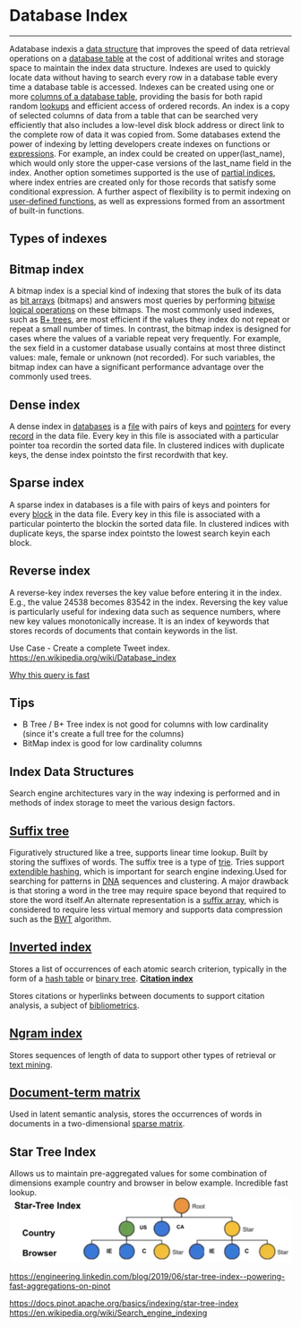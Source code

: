 # Database Index

---

Adatabase indexis a [data structure](https://en.wikipedia.org/wiki/Data_structure) that improves the speed of data retrieval operations on a [database table](https://en.wikipedia.org/wiki/Table_(database)) at the cost of additional writes and storage space to maintain the index data structure. Indexes are used to quickly locate data without having to search every row in a database table every time a database table is accessed. Indexes can be created using one or more [columns of a database table](https://en.wikipedia.org/wiki/Column_(database)), providing the basis for both rapid random [lookups](https://en.wikipedia.org/wiki/Lookup) and efficient access of ordered records.
An index is a copy of selected columns of data from a table that can be searched very efficiently that also includes a low-level disk block address or direct link to the complete row of data it was copied from. Some databases extend the power of indexing by letting developers create indexes on functions or [expressions](https://en.wikipedia.org/wiki/Expression_(programming)). For example, an index could be created on upper(last_name), which would only store the upper-case versions of the last_name field in the index. Another option sometimes supported is the use of [partial indices](https://en.wikipedia.org/wiki/Partial_index), where index entries are created only for those records that satisfy some conditional expression. A further aspect of flexibility is to permit indexing on [user-defined functions](https://en.wikipedia.org/wiki/User-defined_function), as well as expressions formed from an assortment of built-in functions.

## Types of indexes

## Bitmap index

A bitmap index is a special kind of indexing that stores the bulk of its data as [bit arrays](https://en.wikipedia.org/wiki/Bit_array) (bitmaps) and answers most queries by performing [bitwise logical operations](https://en.wikipedia.org/wiki/Bitwise_operation) on these bitmaps. The most commonly used indexes, such as [B+ trees](https://en.wikipedia.org/wiki/B%2B_tree), are most efficient if the values they index do not repeat or repeat a small number of times. In contrast, the bitmap index is designed for cases where the values of a variable repeat very frequently. For example, the sex field in a customer database usually contains at most three distinct values: male, female or unknown (not recorded). For such variables, the bitmap index can have a significant performance advantage over the commonly used trees.

## Dense index

A dense index in [databases](https://en.wikipedia.org/wiki/Database) is a [file](https://en.wikipedia.org/wiki/Computer_file) with pairs of keys and [pointers](https://en.wikipedia.org/wiki/Pointer_(computer_programming)) for every [record](https://en.wikipedia.org/wiki/Record_(computer_science)) in the data file. Every key in this file is associated with a particular pointer toa recordin the sorted data file. In clustered indices with duplicate keys, the dense index pointsto the first recordwith that key.

## Sparse index

A sparse index in databases is a file with pairs of keys and pointers for every [block](https://en.wikipedia.org/wiki/Block_(data_storage)) in the data file. Every key in this file is associated with a particular pointerto the blockin the sorted data file. In clustered indices with duplicate keys, the sparse index pointsto the lowest search keyin each block.

## Reverse index

A reverse-key index reverses the key value before entering it in the index. E.g., the value 24538 becomes 83542 in the index. Reversing the key value is particularly useful for indexing data such as sequence numbers, where new key values monotonically increase.
It is an index of keywords that stores records of documents that contain keywords in the list.

Use Case - Create a complete Tweet index.
<https://en.wikipedia.org/wiki/Database_index>

[Why this query is fast](https://youtu.be/HinCxBt6mNY)

## Tips

- B Tree / B+ Tree index is not good for columns with low cardinality (since it's create a full tree for the columns)
- BitMap index is good for low cardinality columns

## Index Data Structures

Search engine architectures vary in the way indexing is performed and in methods of index storage to meet the various design factors.

## [Suffix tree](https://en.wikipedia.org/wiki/Suffix_tree)

Figuratively structured like a tree, supports linear time lookup. Built by storing the suffixes of words. The suffix tree is a type of [trie](https://en.wikipedia.org/wiki/Trie). Tries support [extendible hashing](https://en.wikipedia.org/wiki/Extendible_hashing), which is important for search engine indexing.Used for searching for patterns in [DNA](https://en.wikipedia.org/wiki/DNA) sequences and clustering. A major drawback is that storing a word in the tree may require space beyond that required to store the word itself.An alternate representation is a [suffix array](https://en.wikipedia.org/wiki/Suffix_array), which is considered to require less virtual memory and supports data compression such as the [BWT](https://en.wikipedia.org/wiki/Burrows-Wheeler_transform) algorithm.

## [Inverted index](https://en.wikipedia.org/wiki/Inverted_index)

Stores a list of occurrences of each atomic search criterion, typically in the form of a [hash table](https://en.wikipedia.org/wiki/Hash_table) or [binary tree](https://en.wikipedia.org/wiki/Binary_tree).
[**Citation index**](https://en.wikipedia.org/wiki/Citation_index)

Stores citations or hyperlinks between documents to support citation analysis, a subject of [bibliometrics](https://en.wikipedia.org/wiki/Bibliometrics).

## [Ngram index](https://en.wikipedia.org/wiki/N-gram)

Stores sequences of length of data to support other types of retrieval or [text mining](https://en.wikipedia.org/wiki/Text_mining).

## [Document-term matrix](https://en.wikipedia.org/wiki/Document-term_matrix)

Used in latent semantic analysis, stores the occurrences of words in documents in a two-dimensional [sparse matrix](https://en.wikipedia.org/wiki/Sparse_matrix).

## Star Tree Index

Allows us to maintain pre-aggregated values for some combination of dimensions example country and browser in below example. Incredible fast lookup.
![image](media/Indexing_Database-Index-image1.jpeg)

<https://engineering.linkedin.com/blog/2019/06/star-tree-index--powering-fast-aggregations-on-pinot>

<https://docs.pinot.apache.org/basics/indexing/star-tree-index>
<https://en.wikipedia.org/wiki/Search_engine_indexing>
